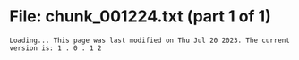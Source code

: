 ﻿# File: chunk_001224.txt (part 1 of 1)
```
Loading... This page was last modified on Thu Jul 20 2023. The current version is: 1 . 0 . 1 2
```

